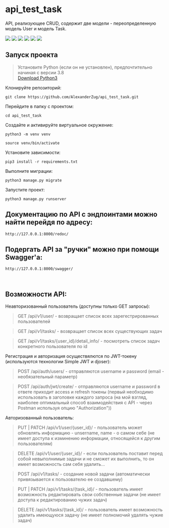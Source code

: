 # api_test_task

API, реализующее CRUD, содержит две модели - переопределенную модель User и модель Task.


![](https://img.shields.io/badge/Python-3776AB?style=for-the-badge&logo=python&logoColor=white)
![](https://img.shields.io/badge/django%20rest-ff1709?style=for-the-badge&logo=django&logoColor=white)
![](https://img.shields.io/badge/Django-092E20?style=for-the-badge&logo=django&logoColor=green)
![](https://img.shields.io/badge/JWT-000000?style=for-the-badge&logo=JSON%20web%20tokens&logoColor=white)
![](https://img.shields.io/badge/Swagger-85EA2D?style=for-the-badge&logo=Swagger&logoColor=white)
![](https://img.shields.io/badge/Postman-FF6C37?style=for-the-badge&logo=Postman&logoColor=white)

## Запуск проекта

> Установите Python (если он не установлен), предпочтительно начиная с версии 3.8 <br>
> [Download Python3](https://www.python.org/downloads/release/python-3910/)

Клонируйте репозиторий:
```
git clone https://github.com/AlexanderZug/api_test_task.git
```
Перейдите в папку с проектом:
```
cd api_test_task
```
Создайте и активируйте виртуальное окружение:
```
python3 -m venv venv
```
```
source venv/bin/activate
```
Установите зависимости:
```
pip3 install -r requirements.txt
```
Выполните миграции:
```
python3 manage.py migrate
```
Запустите проект:
```
python3 manage.py runserver
```

## Документацию по API с эндпоинтами можно найти перейдя по адресу:
```
http://127.0.0.1:8000/redoc/
```
## Подергать API за "ручки" можно при помощи Swagger'a:
```
http://127.0.0.1:8000/swagger/
```

<br>

## Возможности API:

Неавторизованный пользователь (доступны только GET запросы):

> GET /api/v1/user/ - возвращает список всех зарегестрированных пользователей

> GET /api/v1/tasks/ - возвращает список всех существующих задач

> GET /api/v1/tasks/{user_id}/detail_info/ - посмотреть список задач конкретного пользователя по id

Регистрация и авторизация осуществялются по JWT-токену (используются технологии Simple JWT и djoser):

> POST /api/auth/users/ - отправляются username и password (email - необязательный параметр)

> POST /api/auth/jwt/create/ - отправляются username и password в ответе приходит access и refresh токены 
(первый необходимо использовать в заголовке каждого запроса (на мой взгляд, наиболее оптимальный способ взаимодействия с API - 
через Postman используя опцию "Authorization"))

Авторизованный пользователь:

> PUT | PATCH /api/v1/user/{user_id}/ - пользователь может обновлять информацию - unsername, name - о самом себе 
(не имеет доступа к изминению информации, относящейся к другим пользователям)

> DELETE /api/v1/user/{user_id}/ - если пользователь поставит перед собой невыполнимые задачи и не сможет их выполнить,
то он имеет возможность сам себя удалить...

> POST /api/v1/tasks/ - создание новой задачи (автоматически привязывается к пользователю ее создавшему)

> PUT | PATCH /api/v1/tasks/{task_id}/ - пользователь имеет возможность редактировать свои собственные задачи 
(не имеет доступа к редактированию чужих задач)

> DELETE /api/v1/tasks/{task_id}/ - пользователь имеет возможность удалить имеющуюся задачу (не имеет полномочий удалять чужие задач)
